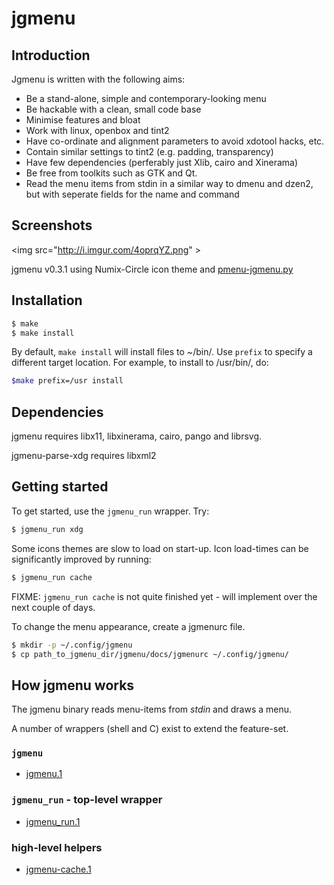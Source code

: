 jgmenu
======

Introduction
------------

Jgmenu is written with the following aims:

  - Be a stand-alone, simple and contemporary-looking menu
  - Be hackable with a clean, small code base
  - Minimise features and bloat
  - Work with linux, openbox and tint2
  - Have co-ordinate and alignment parameters to avoid xdotool hacks, etc.
  - Contain similar settings to tint2 (e.g. padding, transparency)
  - Have few dependencies (perferably just Xlib, cairo and Xinerama)
  - Be free from toolkits such as GTK and Qt.
  - Read the menu items from stdin in a similar way to dmenu and dzen2, but
    with seperate fields for the name and command

Screenshots
-----------

<img src="http://i.imgur.com/4oprqYZ.png" \>

jgmenu v0.3.1 using Numix-Circle icon theme and
[pmenu-jgmenu.py](https://gitlab.com/o9000/pmenu/blob/master/pmenu-jgmenu.py)

Installation
------------

```bash
$ make
$ make install
```

By default, `make install` will install files to ~/bin/. Use `prefix` to 
specify a different target location. For example, to install to /usr/bin/,
do:

```bash
$make prefix=/usr install
```

Dependencies
------------

jgmenu requires libx11, libxinerama, cairo, pango and librsvg.

jgmenu-parse-xdg requires libxml2

Getting started
---------------

To get started, use the `jgmenu_run` wrapper. Try:

```bash
$ jgmenu_run xdg
```

Some icons themes are slow to load on start-up. Icon load-times can be
significantly improved by running:

```bash
$ jgmenu_run cache
```

FIXME: `jgmenu_run cache` is not quite finished yet - will implement
over the next couple of days.

To change the menu appearance, create a jgmenurc file.

```bash
$ mkdir -p ~/.config/jgmenu
$ cp path_to_jgmenu_dir/jgmenu/docs/jgmenurc ~/.config/jgmenu/
```

How jgmenu works
----------------

The jgmenu binary reads menu-items from *stdin* and draws a menu. 

A number of wrappers (shell and C) exist to extend the feature-set.

### `jgmenu`

  - [jgmenu.1](docs/manual/jgmenu.1.md)

### `jgmenu_run` - top-level wrapper

  - [jgmenu_run.1](docs/manual/jgmenu_run.1.md)

### high-level helpers

  - [jgmenu-cache.1](docs/manual/jgmenu-cache.1.md)

